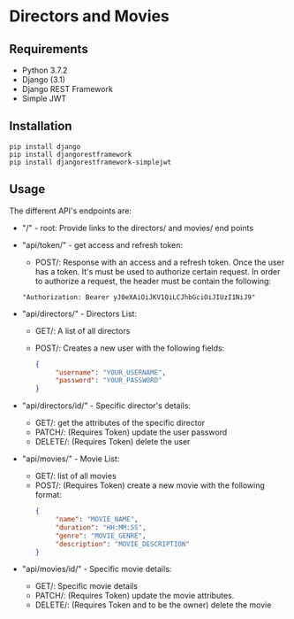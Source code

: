 # Directors and Movies

## Requirements
- Python 3.7.2
- Django (3.1)
- Django REST Framework
- Simple JWT

## Installation
```
pip install django
pip install djangorestframework
pip install djangorestframework-simplejwt
```

## Usage

The different API's endpoints are:

- "/" - root:
Provide links to the directors/ and movies/ end points

- "api/token/" - get access and refresh token:
     - POST/: Response with an access and a refresh token. Once the user has a token. It's must be used to authorize certain request. In order to authorize a request, the header must be contain the following:
     
     ```
     "Authorization: Bearer yJ0eXAiOiJKV1QiLCJhbGciOiJIUzI1NiJ9"
     ```

- "api/directors/" - Directors List:
     - GET/: A list of all directors
     - POST/: Creates a new user with the following fields:

          ```json
          {
               "username": "YOUR_USERNAME",
               "password": "YOUR_PASSWORD"
          }
          ```

- "api/directors/id/" - Specific director's details:
     - GET/: get the attributes of the specific director
     - PATCH/: (Requires Token) update the user password
     - DELETE/: (Requires Token) delete the user
     
- "api/movies/" - Movie List:
     - GET/: list of all movies
     - POST/: (Requires Token) create a new movie with the following format:
          ```json
          {
               "name": "MOVIE_NAME",
               "duration": "HH:MM:SS",
               "genre": "MOVIE_GENRE",
               "description": "MOVIE_DESCRIPTION"
          }
          ```
  
 - "api/movies/id/" - Specific movie details:
     - GET/: Specific movie details
     - PATCH/: (Requires Token) update the movie attributes.
     - DELETE/: (Requires Token and to be the owner) delete the movie
